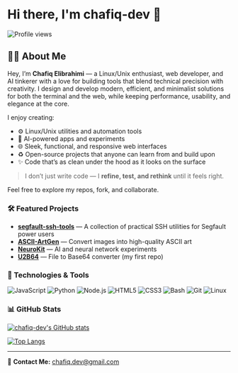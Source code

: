 # Hi there, I'm chafiq-dev 👋

![Profile views](https://komarev.com/ghpvc/?username=chafiq-dev&color=brightgreen)

## 👨‍💻 About Me

Hey, I’m **Chafiq Elibrahimi** — a Linux/Unix enthusiast, web developer, and AI tinkerer with a love for building tools that blend technical precision with creativity. I design and develop modern, efficient, and minimalist solutions for both the terminal and the web, while keeping performance, usability, and elegance at the core.

I enjoy creating:

* ⚙️ Linux/Unix utilities and automation tools
* 🔮 AI-powered apps and experiments
* 🌐 Sleek, functional, and responsive web interfaces
* ♻️ Open-source projects that anyone can learn from and build upon
* ✨ Code that’s as clean under the hood as it looks on the surface

> I don’t just write code — I **refine, test, and rethink** until it feels right.

Feel free to explore my repos, fork, and collaborate.

### 🛠️ Featured Projects

* [**segfault-ssh-tools**](https://github.com/chafiq-dev/segfault-ssh-tools) — A collection of practical SSH utilities for Segfault power users
* [**ASCII-ArtGen**](https://github.com/chafiq-dev/ASCII-ArtGen) — Convert images into high-quality ASCII art
* [**NeuroKit**](https://github.com/chafiq-dev/NeuroKit) — AI and neural network experiments
* [**U2B64**](https://github.com/chafiq-dev/U2B64) — File to Base64 converter (my first repo)

### 🔧 Technologies & Tools

![JavaScript](https://img.shields.io/badge/JavaScript-F7DF1E?style=for-the-badge\&logo=javascript\&logoColor=black) ![Python](https://img.shields.io/badge/Python-3776AB?style=for-the-badge\&logo=python\&logoColor=white) ![Node.js](https://img.shields.io/badge/Node.js-339933?style=for-the-badge\&logo=node.js\&logoColor=white) ![HTML5](https://img.shields.io/badge/HTML5-E34F26?style=for-the-badge\&logo=html5\&logoColor=white) ![CSS3](https://img.shields.io/badge/CSS3-1572B6?style=for-the-badge\&logo=css3\&logoColor=white) ![Bash](https://img.shields.io/badge/Bash-121011?style=for-the-badge\&logo=gnu-bash\&logoColor=white) ![Git](https://img.shields.io/badge/Git-F05032?style=for-the-badge\&logo=git\&logoColor=white) ![Linux](https://img.shields.io/badge/Linux-FCC624?style=for-the-badge\&logo=linux\&logoColor=black)

### 📊 GitHub Stats

[![chafiq-dev's GitHub stats](https://github-readme-stats.vercel.app/api?username=chafiq-dev\&show_icons=true\&theme=radical\&hide_border=true\&include_all_commits=true\&count_private=true)](https://github.com/chafiq-dev)

[![Top Langs](https://github-readme-stats.vercel.app/api/top-langs/?username=chafiq-dev\&layout=compact\&theme=radical\&hide_border=true)](https://github.com/chafiq-dev)

---

📧 **Contact Me:** [chafiq.dev@gmail.com](mailto:chafiq.dev@gmail.com)

